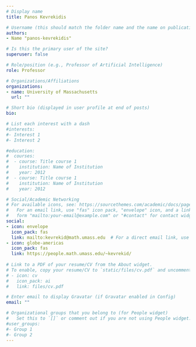 ```yaml
---
# Display name
title: Panos Kevrekidis

# Username (this should match the folder name and the name on publications)
authors:
- Name "panos-kevrekidis"

# Is this the primary user of the site?
superuser: false

# Role/position (e.g., Professor of Artificial Intelligence)
role: Professor

# Organizations/Affiliations
organizations:
- name: University of Massachusetts
  url: ""

# Short bio (displayed in user profile at end of posts)
bio: 

# List each interest with a dash
#interests:
#- Interest 1
#- Interest 2

#education:
#  courses:
#  - course: Title course 1
#    institution: Name of Institution
#    year: 2012
#  - course: Title course 1
#    institution: Name of Institution
#    year: 2012

# Social/Academic Networking
# For available icons, see: https://sourcethemes.com/academic/docs/page-builder/#icons
#   For an email link, use "fas" icon pack, "envelope" icon, and a link in the
#   form "mailto:your-email@example.com" or "#contact" for contact widget.
social:
- icon: envelope
  icon_pack: fas
  link: mailto:kevrekid@math.umass.edu  # For a direct email link, use "mailto:test@example.org".
- icon: globe-americas
  icon_pack: fas
  link: https://people.math.umass.edu/~kevrekid/
    
# Link to a PDF of your resume/CV from the About widget.
# To enable, copy your resume/CV to `static/files/cv.pdf` and uncomment the lines below.
# - icon: cv
#   icon_pack: ai
#   link: files/cv.pdf

# Enter email to display Gravatar (if Gravatar enabled in Config)
email: ""

# Organizational groups that you belong to (for People widget)
#   Set this to `[]` or comment out if you are not using People widget.
#user_groups:
#- Group 1
#- Group 2
---
```


